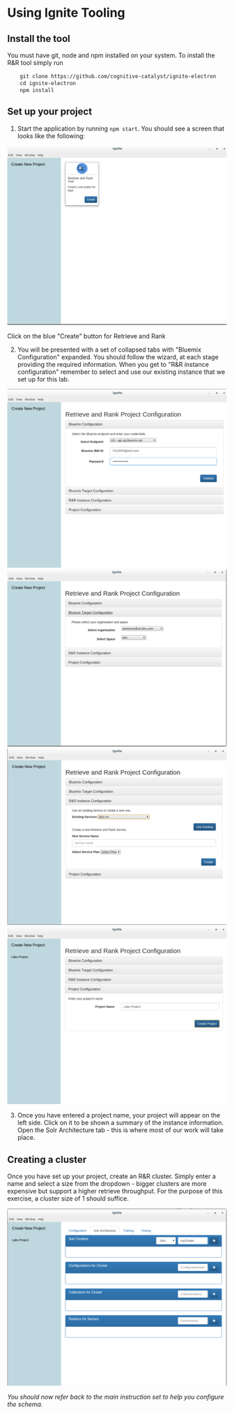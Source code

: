 # Using Ignite Tooling

## Install the tool

You must have git, node and npm installed on your system. To install the R&R tool simply run

        git clone https://github.com/cognitive-catalyst/ignite-electron
        cd ignite-electron
        npm install
    
    
## Set up your project

  1. Start the application by running `npm start`. You should see a screen that looks like the following:
  
  ![manifest](ignite-rr/ignite-start-screen.png)
  
  Click on the blue "Create" button for Retrieve and Rank
  
  2. You will be presented with a set of collapsed tabs with "Bluemix Configuration" expanded. You should follow the wizard, at each stage providing the required information. When you get to "R&R instance configuration" remember to select and use our existing instance that we set up for this lab.
  
  ![manifest](ignite-rr/ignite_authenticate.png)
  ![manifest](ignite-rr/ignite-select_space.png)
  ![manifest](ignite-rr/ignite_select_service.png)
  ![manifest](ignite-rr/ignite_set_project_name.png)
  
  3. Once you have entered a project name, your project will appear on the left side. Click on it to be shown a summary of the instance information. Open the Solr Architecture tab - this is where most of our work will take place.
  
## Creating a cluster

Once you have set up your project, create an R&R cluster. Simply enter a name and select a size from the dropdown - bigger clusters are more expensive but support a higher retrieve throughput. For the purpose of this exercise, a cluster size of 1 should suffice.

![manifest](ignite-rr/create_cluster.png)

*You should now refer back to the main instruction set to help you configure the schema.*


